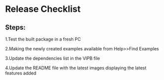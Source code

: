 # Release Checklist  

## Steps:  


1.Test the built package in a fresh PC  

2.Making the newly created examples available from Help>>Find Examples

3.Update the dependencies list in the VIPB file  

4.Update the README file with the latest images displaying the latest features added 



